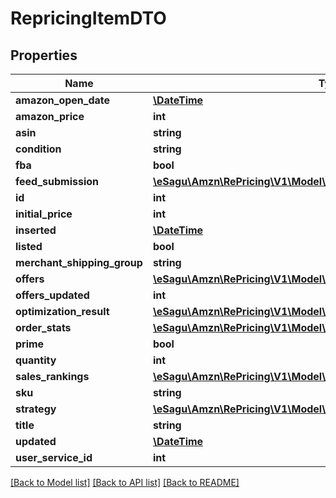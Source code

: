 # RepricingItemDTO

## Properties
Name | Type | Description | Notes
------------ | ------------- | ------------- | -------------
**amazon_open_date** | [**\DateTime**](\DateTime.md) |  | [optional] 
**amazon_price** | **int** |  | [optional] 
**asin** | **string** |  | [optional] 
**condition** | **string** |  | [optional] 
**fba** | **bool** |  | [optional] 
**feed_submission** | [**\eSagu\Amzn\RePricing\V1\Model\RepricingFeedSubmissionDTO**](RepricingFeedSubmissionDTO.md) |  | [optional] 
**id** | **int** |  | [optional] 
**initial_price** | **int** |  | [optional] 
**inserted** | [**\DateTime**](\DateTime.md) |  | [optional] 
**listed** | **bool** |  | [optional] 
**merchant_shipping_group** | **string** |  | [optional] 
**offers** | [**\eSagu\Amzn\RePricing\V1\Model\ItemOfferDTO[]**](ItemOfferDTO.md) |  | [optional] 
**offers_updated** | **int** |  | [optional] 
**optimization_result** | [**\eSagu\Amzn\RePricing\V1\Model\RepricingItemOptimizationResultDTO**](RepricingItemOptimizationResultDTO.md) |  | [optional] 
**order_stats** | [**\eSagu\Amzn\RePricing\V1\Model\RepricingItemOrderStatsDTO**](RepricingItemOrderStatsDTO.md) |  | [optional] 
**prime** | **bool** |  | [optional] 
**quantity** | **int** |  | [optional] 
**sales_rankings** | [**\eSagu\Amzn\RePricing\V1\Model\RepricingItemSalesRankingsDTO**](RepricingItemSalesRankingsDTO.md) |  | [optional] 
**sku** | **string** |  | [optional] 
**strategy** | [**\eSagu\Amzn\RePricing\V1\Model\RepricingItemStrategyDTO**](RepricingItemStrategyDTO.md) |  | [optional] 
**title** | **string** |  | [optional] 
**updated** | [**\DateTime**](\DateTime.md) |  | [optional] 
**user_service_id** | **int** |  | [optional] 

[[Back to Model list]](../README.md#documentation-for-models) [[Back to API list]](../README.md#documentation-for-api-endpoints) [[Back to README]](../README.md)



